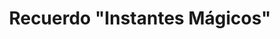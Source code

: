 ---
title: Recuerdo "Instantes Mágicos"
seccion: Quince Años
tipo: Paquete Principal
descripcion: Incluye 50 fotos digitales, 35 impresas (13x18), 2 ampliaciones. Sin álbum.
precio: 989000
---